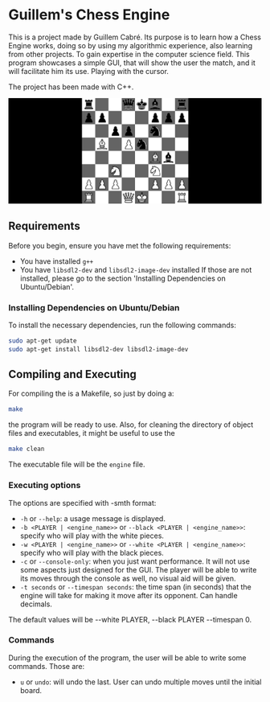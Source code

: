 # Guillem's Chess Engine

This is a project made by Guillem Cabré. Its purpose is to learn how a Chess Engine works, doing so by using my algorithmic experience, also learning from other projects. To gain expertise in the computer science field.
This program showcases a simple GUI, that will show the user the match, and it will facilitate him its use. Playing with the cursor.

The project has been made with C++.

![Intro Image](https://github.com/Willyllem88/images/blob/main/intro.png)

## Requirements

Before you begin, ensure you have met the following requirements:
* You have installed `g++`
* You have `libsdl2-dev` and `libsdl2-image-dev` installed
If those are not installed, please go to the section 'Installing Dependencies on Ubuntu/Debian'.

### Installing Dependencies on Ubuntu/Debian

To install the necessary dependencies, run the following commands:

```sh
sudo apt-get update
sudo apt-get install libsdl2-dev libsdl2-image-dev
```

## Compiling and Executing

For compiling the is a Makefile, so just by doing a:
```sh
make
```
the program will be ready to use.
Also, for cleaning the directory of object files and executables, it might be useful to use the
```sh
make clean
```

The executable file will be the `engine` file.

### Executing options

The options are specified with -smth format:
* `-h` or `--help`: a usage message is displayed.
* `-b <PLAYER | <engine_name>>` or `--black <PLAYER | <engine_name>>`: specify who will play with the white pieces.
* `-w <PLAYER | <engine_name>>` or `--white <PLAYER | <engine_name>>`: specify who will play with the black pieces.
* `-c` or `--console-only`: when you just want performance. It will not use some aspects just designed for the GUI. The player will be able to write its moves through the console as well, no visual aid will be given.
* `-t seconds` or `--timespan seconds`: the time span (in seconds) that the engine will take for making it move after its opponent. Can handle decimals.

The default values will be --white PLAYER, --black PLAYER --timespan 0.

### Commands

During the execution of the program, the user will be able to write some commands. Those are:
* `u` or `undo`: will undo the last. User can undo multiple moves until the initial board.

